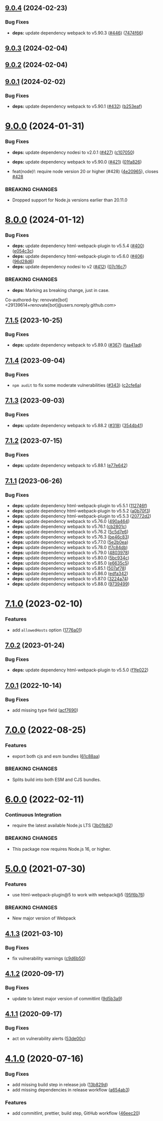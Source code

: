 ## [9.0.4](https://github.com/jlowgren/esi-webpack-plugin/compare/v9.0.3...v9.0.4) (2024-02-23)


### Bug Fixes

* **deps:** update dependency webpack to v5.90.3 ([#446](https://github.com/jlowgren/esi-webpack-plugin/issues/446)) ([7474f66](https://github.com/jlowgren/esi-webpack-plugin/commit/7474f66cd7ec4937d8d1d0dcac2cd9787d673b37))

## [9.0.3](https://github.com/jlowgren/esi-webpack-plugin/compare/v9.0.2...v9.0.3) (2024-02-04)

## [9.0.2](https://github.com/jlowgren/esi-webpack-plugin/compare/v9.0.1...v9.0.2) (2024-02-04)

## [9.0.1](https://github.com/jlowgren/esi-webpack-plugin/compare/v9.0.0...v9.0.1) (2024-02-02)


### Bug Fixes

* **deps:** update dependency webpack to v5.90.1 ([#432](https://github.com/jlowgren/esi-webpack-plugin/issues/432)) ([b253eaf](https://github.com/jlowgren/esi-webpack-plugin/commit/b253eaf10e08de249212db778c768867b27d740d))

# [9.0.0](https://github.com/jlowgren/esi-webpack-plugin/compare/v8.0.0...v9.0.0) (2024-01-31)


### Bug Fixes

* **deps:** update dependency nodesi to v2.0.1 ([#427](https://github.com/jlowgren/esi-webpack-plugin/issues/427)) ([c107050](https://github.com/jlowgren/esi-webpack-plugin/commit/c1070506289d7536d28e1dcd323bcd41b55e64ce))
* **deps:** update dependency webpack to v5.90.0 ([#421](https://github.com/jlowgren/esi-webpack-plugin/issues/421)) ([01fa826](https://github.com/jlowgren/esi-webpack-plugin/commit/01fa8263eaf5477a18bb34c289e9c17ce94f3981))


* feat(node)!: require node version 20 or higher (#428) ([4e20965](https://github.com/jlowgren/esi-webpack-plugin/commit/4e20965130a7dfe43fc4dc1a6f1406fca355bdad)), closes [#428](https://github.com/jlowgren/esi-webpack-plugin/issues/428)


### BREAKING CHANGES

* Dropped support for Node.js versions earlier than 20.11.0

# [8.0.0](https://github.com/jlowgren/esi-webpack-plugin/compare/v7.1.5...v8.0.0) (2024-01-12)


### Bug Fixes

* **deps:** update dependency html-webpack-plugin to v5.5.4 ([#400](https://github.com/jlowgren/esi-webpack-plugin/issues/400)) ([e054c3c](https://github.com/jlowgren/esi-webpack-plugin/commit/e054c3c1128f06e0741400bfbb5e2465a3713f4c))
* **deps:** update dependency html-webpack-plugin to v5.6.0 ([#406](https://github.com/jlowgren/esi-webpack-plugin/issues/406)) ([96d28d6](https://github.com/jlowgren/esi-webpack-plugin/commit/96d28d6fb25ae632713b70d0d6758c8701125de2))
* **deps:** update dependency nodesi to v2 ([#412](https://github.com/jlowgren/esi-webpack-plugin/issues/412)) ([07c16c7](https://github.com/jlowgren/esi-webpack-plugin/commit/07c16c794c9ba928ebb8f49698ba49cf9a673ff0))


### BREAKING CHANGES

* **deps:** Marking as breaking change, just in case.

Co-authored-by: renovate[bot] <29139614+renovate[bot]@users.noreply.github.com>

## [7.1.5](https://github.com/jlowgren/esi-webpack-plugin/compare/v7.1.4...v7.1.5) (2023-10-25)

### Bug Fixes

- **deps:** update dependency webpack to v5.89.0 ([#367](https://github.com/jlowgren/esi-webpack-plugin/issues/367)) ([faa41ad](https://github.com/jlowgren/esi-webpack-plugin/commit/faa41ad0611ee089b6c92aee34e4e0f2be65b79a))

## [7.1.4](https://github.com/jlowgren/esi-webpack-plugin/compare/v7.1.3...v7.1.4) (2023-09-04)

### Bug Fixes

- `npm audit` to fix some moderate vulnerabilities ([#343](https://github.com/jlowgren/esi-webpack-plugin/issues/343)) ([c2cfe6a](https://github.com/jlowgren/esi-webpack-plugin/commit/c2cfe6a3c97e63f4a6a34d9bb21e7fbb07c0fdc6))

## [7.1.3](https://github.com/jlowgren/esi-webpack-plugin/compare/v7.1.2...v7.1.3) (2023-09-03)

### Bug Fixes

- **deps:** update dependency webpack to v5.88.2 ([#318](https://github.com/jlowgren/esi-webpack-plugin/issues/318)) ([3544b41](https://github.com/jlowgren/esi-webpack-plugin/commit/3544b413ffa1476b2f647b7ff78cb1e21df5c86b))

## [7.1.2](https://github.com/jlowgren/esi-webpack-plugin/compare/v7.1.1...v7.1.2) (2023-07-15)

### Bug Fixes

- **deps:** update dependency webpack to v5.88.1 ([e77e642](https://github.com/jlowgren/esi-webpack-plugin/commit/e77e6428e2123727c6a4fa0977aba7f406a56506))

## [7.1.1](https://github.com/jlowgren/esi-webpack-plugin/compare/v7.1.0...v7.1.1) (2023-06-26)

### Bug Fixes

- **deps:** update dependency html-webpack-plugin to v5.5.1 ([112746f](https://github.com/jlowgren/esi-webpack-plugin/commit/112746fc7374885be7bcc1c743b78f4e66da696f))
- **deps:** update dependency html-webpack-plugin to v5.5.2 ([a0b70f3](https://github.com/jlowgren/esi-webpack-plugin/commit/a0b70f3583d37095d7773361e4a8ce1ce0b965e4))
- **deps:** update dependency html-webpack-plugin to v5.5.3 ([20772d2](https://github.com/jlowgren/esi-webpack-plugin/commit/20772d2cabd709c491b9d3c229d14a16c73f5670))
- **deps:** update dependency webpack to v5.76.0 ([490a464](https://github.com/jlowgren/esi-webpack-plugin/commit/490a464f2edbf6a519dcc5abb2f84eb9eb1fd85c))
- **deps:** update dependency webpack to v5.76.1 ([cb2801c](https://github.com/jlowgren/esi-webpack-plugin/commit/cb2801c328706e57583fb093e364a192a7571267))
- **deps:** update dependency webpack to v5.76.2 ([5c5d7e6](https://github.com/jlowgren/esi-webpack-plugin/commit/5c5d7e6395a182b5f209e68a39008780463828b5))
- **deps:** update dependency webpack to v5.76.3 ([be46c83](https://github.com/jlowgren/esi-webpack-plugin/commit/be46c83c8cd727e3ee2deda1f3c4d674b65e708d))
- **deps:** update dependency webpack to v5.77.0 ([5e2b0ea](https://github.com/jlowgren/esi-webpack-plugin/commit/5e2b0ea12cd02dfc92f581e1cb2a1b4209632070))
- **deps:** update dependency webpack to v5.78.0 ([f7c84db](https://github.com/jlowgren/esi-webpack-plugin/commit/f7c84dbbaea6c6b9eba023ee4994f2bd53ba15a6))
- **deps:** update dependency webpack to v5.79.0 ([4803978](https://github.com/jlowgren/esi-webpack-plugin/commit/48039781892913520c82413152ba337fb0bf4848))
- **deps:** update dependency webpack to v5.80.0 ([5bc934c](https://github.com/jlowgren/esi-webpack-plugin/commit/5bc934c3c42bb046e8ded3ca911f54faaf88b11a))
- **deps:** update dependency webpack to v5.85.0 ([e6635c5](https://github.com/jlowgren/esi-webpack-plugin/commit/e6635c55573868e2a89bd939d08a372dd316b2a9))
- **deps:** update dependency webpack to v5.85.1 ([507af78](https://github.com/jlowgren/esi-webpack-plugin/commit/507af78efdf927c1828253dd7f77eb6a45e868a1))
- **deps:** update dependency webpack to v5.86.0 ([edfa342](https://github.com/jlowgren/esi-webpack-plugin/commit/edfa3429286e0a4b73026211e3f859349233002b))
- **deps:** update dependency webpack to v5.87.0 ([3224a74](https://github.com/jlowgren/esi-webpack-plugin/commit/3224a7400ab60c56f2074f398da330c58ea558dc))
- **deps:** update dependency webpack to v5.88.0 ([9739499](https://github.com/jlowgren/esi-webpack-plugin/commit/97394995c293017d995c43bcf03b695b95ac6f56))

# [7.1.0](https://github.com/jlowgren/esi-webpack-plugin/compare/v7.0.2...v7.1.0) (2023-02-10)

### Features

- add `allowedHosts` option ([1776a01](https://github.com/jlowgren/esi-webpack-plugin/commit/1776a018a090d6a13561f6b67ec669b5d64e35e3))

## [7.0.2](https://github.com/jlowgren/esi-webpack-plugin/compare/v7.0.1...v7.0.2) (2023-01-24)

### Bug Fixes

- **deps:** update dependency html-webpack-plugin to v5.5.0 ([f1fe022](https://github.com/jlowgren/esi-webpack-plugin/commit/f1fe0229a1fde764342505c998373f7d8da706a6))

## [7.0.1](https://github.com/jlowgren/esi-webpack-plugin/compare/v7.0.0...v7.0.1) (2022-10-14)

### Bug Fixes

- add missing type field ([acf7690](https://github.com/jlowgren/esi-webpack-plugin/commit/acf7690d627f2faf4a10303600501f369ab7b426))

# [7.0.0](https://github.com/jlowgren/esi-webpack-plugin/compare/v6.0.0...v7.0.0) (2022-08-25)

### Features

- export both cjs and esm bundles ([61c88aa](https://github.com/jlowgren/esi-webpack-plugin/commit/61c88aa86bdb89f17c9acbf79cf4a590f1f0b4a6))

### BREAKING CHANGES

- Splits build into both ESM and CJS bundles.

# [6.0.0](https://github.com/jlowgren/esi-webpack-plugin/compare/v5.0.0...v6.0.0) (2022-02-11)

### Continuous Integration

- require the latest available Node.js LTS ([3b01b82](https://github.com/jlowgren/esi-webpack-plugin/commit/3b01b82d88155939abd88ea967ef2f9d1b0a01fa))

### BREAKING CHANGES

- This package now requires Node.js 16, or higher.

# [5.0.0](https://github.com/jlowgren/esi-webpack-plugin/compare/v4.1.3...v5.0.0) (2021-07-30)

### Features

- use html-webpack-plugin@5 to work with webpack@5 ([95f6b76](https://github.com/jlowgren/esi-webpack-plugin/commit/95f6b763441d1c5342735605e8c6879650401b42))

### BREAKING CHANGES

- New major version of Webpack

## [4.1.3](https://github.com/jlowgren/esi-webpack-plugin/compare/v4.1.2...v4.1.3) (2021-03-10)

### Bug Fixes

- fix vulnerability warnings ([c9d6b50](https://github.com/jlowgren/esi-webpack-plugin/commit/c9d6b506e2a0f8084356c7ffceb17939fb48dd8d))

## [4.1.2](https://github.com/jlowgren/esi-webpack-plugin/compare/v4.1.1...v4.1.2) (2020-09-17)

### Bug Fixes

- update to latest major version of commitlint ([9d5b3a9](https://github.com/jlowgren/esi-webpack-plugin/commit/9d5b3a9a4f668c503d03dee1586695dd0eae1bdc))

## [4.1.1](https://github.com/jlowgren/esi-webpack-plugin/compare/v4.1.0...v4.1.1) (2020-09-17)

### Bug Fixes

- act on vulnerability alerts ([53de00c](https://github.com/jlowgren/esi-webpack-plugin/commit/53de00c4edb91512855c12500d57a2b36c43bb3e))

# [4.1.0](https://github.com/jlowgren/esi-webpack-plugin/compare/v4.0.1...v4.1.0) (2020-07-16)

### Bug Fixes

- add missing build step in release job ([13b829d](https://github.com/jlowgren/esi-webpack-plugin/commit/13b829d5de77389a0dac392ca3490bfba718de75))
- add missing dependencies in release workflow ([a654ab3](https://github.com/jlowgren/esi-webpack-plugin/commit/a654ab37886aa11569808a955d034cd64acb50eb))

### Features

- add commitlint, prettier, build step, GitHub workflow ([46eec20](https://github.com/jlowgren/esi-webpack-plugin/commit/46eec206916241c0a00aa8f0572e876f53a65011))
